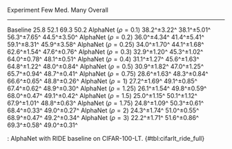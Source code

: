 Experiment              Few          Med.         Many         Overall
-------------------     -----------  -----------  -----------  -----------
Baseline                25.8         52.1         69.3         50.2
AlphaNet ($\rho=0.1$)   38.2^±3.22^  38.1^±5.01^  56.3^±7.65^  44.5^±3.50^
AlphaNet ($\rho=0.2$)   36.0^±4.34^  41.4^±5.41^  59.1^±8.31^  45.9^±3.58^
AlphaNet ($\rho=0.25$)  34.0^±1.70^  44.1^±1.68^  62.6^±1.54^  47.6^±0.76^
AlphaNet ($\rho=0.3$)   32.9^±1.20^  45.3^±1.02^  64.0^±0.78^  48.1^±0.51^
AlphaNet ($\rho=0.4$)   31.1^±1.27^  45.6^±1.63^  64.8^±1.22^  48.0^±0.84^
AlphaNet ($\rho=0.5$)   30.9^±1.82^  47.0^±1.25^  65.7^±0.94^  48.7^±0.41^
AlphaNet ($\rho=0.75$)  28.6^±1.63^  48.3^±0.84^  66.6^±0.65^  48.8^±0.26^
AlphaNet ($\rho=1$)     27.2^±1.69^  49.1^±0.85^  67.4^±0.62^  48.9^±0.30^
AlphaNet ($\rho=1.25$)  26.1^±1.54^  49.8^±0.59^  68.0^±0.47^  49.1^±0.42^
AlphaNet ($\rho=1.5$)   25.0^±1.15^  50.1^±1.12^  67.9^±1.01^  48.8^±0.63^
AlphaNet ($\rho=1.75$)  24.8^±1.09^  50.3^±0.61^  68.4^±0.33^  49.0^±0.27^
AlphaNet ($\rho=2$)     24.3^±1.74^  51.0^±0.55^  68.9^±0.47^  49.2^±0.34^
AlphaNet ($\rho=3$)     22.2^±1.71^  51.6^±0.86^  69.3^±0.58^  49.0^±0.31^

: AlphaNet with RIDE baseline on CIFAR-100-LT. {#tbl:cifarlt_ride_full}
